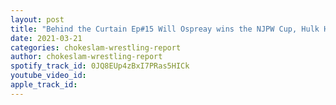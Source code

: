```yaml
---
layout: post
title: "Behind the Curtain Ep#15 Will Ospreay wins the NJPW Cup, Hulk Hogan and Titus Oneil to host WM 37, Is WWE trying to make you forget Hogan's racist comment?"
date: 2021-03-21
categories: chokeslam-wrestling-report
author: chokeslam-wrestling-report
spotify_track_id: 0JQ8EUp4zBxI7PRas5HICk
youtube_video_id: 
apple_track_id: 
---
```

